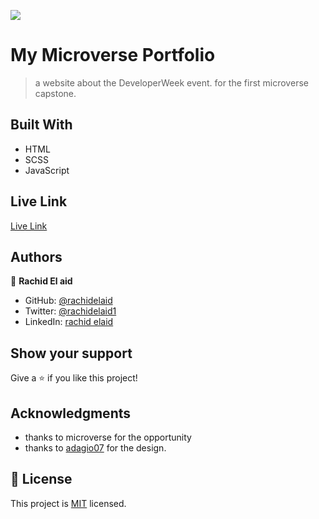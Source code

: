 ![](https://img.shields.io/badge/Microverse-blueviolet)

# My Microverse Portfolio

> a website about the DeveloperWeek event. for the first microverse capstone.

## Built With

- HTML
- SCSS
- JavaScript

## Live Link

[Live Link](https://rachidelaid.github.io/capstone-1/)

## Authors

👤 **Rachid El aid**

- GitHub: [@rachidelaid](https://github.com/rachidelaid)
- Twitter: [@rachidelaid1](https://twitter.com/rachidelaid1)
- LinkedIn: [rachid elaid](https://www.linkedin.com/in/rachid-elaid-106336203/)

## Show your support

Give a ⭐️ if you like this project!

## Acknowledgments

- thanks to microverse for the opportunity
- thanks to [adagio07](https://www.behance.net/adagio07) for the design.

## 📝 License

This project is [MIT](./MIT.md) licensed.

